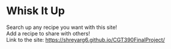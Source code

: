 # Whisk It Up
Search up any recipe you want with this site! <br>
Add a recipe to share with others! <br>
Link to the site: https://shreyarg6.github.io/CGT390FinalProject/

